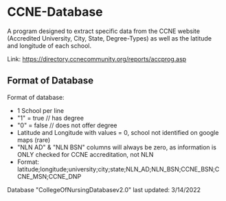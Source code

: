 # CCNE-Database
A program designed to extract specific data from the CCNE website (Accredited University, City, State, Degree-Types) as well as the latitude and longitude of each school. 

Link: https://directory.ccnecommunity.org/reports/accprog.asp

## Format of Database
Format of database:
* 1 School per line
* "1" = true // has degree
* "0" = false // does not offer degree
* Latitude and Longitude with values = 0, school not identified on google maps (rare)
* "NLN AD" & "NLN BSN" columns will always be zero, as information is ONLY checked for CCNE accreditation, not NLN
* Format: latitude;longitude;university;city;state;NLN_AD;NLN_BSN;CCNE_BSN;CCNE_MSN;CCNE_DNP

Database "CollegeOfNursingDatabasev2.0" last updated: 3/14/2022
